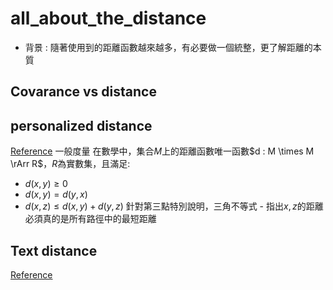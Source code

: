 # all_about_the_distance
* 背景 : 隨著使用到的距離函數越來越多，有必要做一個統整，更了解距離的本質

## Covarance vs distance

## personalized distance
[Reference](https://zh.wikipedia.org/wiki/%E8%B7%9D%E7%A6%BB)
一般度量
在數學中，集合$M$上的距離函數唯一函數$d : M \times M \rArr R$，$R$為實數集，且滿足:
* $d(x, y) \geq0$
* $d(x, y) = d(y, x)$
* $d(x, z) \leq d(x,y) + d(y,z)$
針對第三點特別說明，三角不等式 - 指出$x,z$的距離必須真的是所有路徑中的最短距離

## Text distance 
[Reference](https://towardsdatascience.com/3-text-distances-that-every-data-scientist-should-know-7fcdf850e510)
